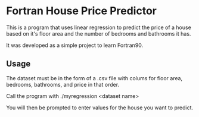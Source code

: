 # Fortran House Price Predictor
This is a program that uses linear regression to predict the price of a house based on it's floor area and the number of bedrooms and bathrooms it has.

It was developed as a simple project to learn Fortran90.
## Usage
The dataset must be in the form of a .csv file with colums for floor area, bedrooms, bathrooms, and price in that order.

Call the program with
./myregression \<dataset name> 

You will then be prompted to enter values for the house you want to predict.

